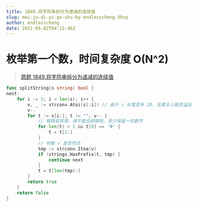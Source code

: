 ```yaml
---
title: 1849.将字符串拆分为递减的连续值
slug: mei-ju-di-yi-ge-shu-by-endlesscheng-5hsp
author: endlesscheng
date: 2021-05-02T04:12:46Z
---
```

# 枚举第一个数，时间复杂度 O(N^2)
 
> [原题 1849.将字符串拆分为递减的连续值](https://leetcode.cn/problems/splitting-a-string-into-descending-consecutive-values)
```go
func splitString(s string) bool {
next:
	for i := 1; i < len(s); i++ {
		v, _ := strconv.Atoi(s[:i]) // 由于 s 长度至多 20，无需关心是否溢出
		v--
		for t := s[i:]; t != ""; v-- {
			// 移除前导零，但不能全部移除，至少保留一位数字
			for len(t) > 1 && t[0] == '0' {
				t = t[1:]
			}
			// 判断 v 是否符合
			tmp := strconv.Itoa(v)
			if !strings.HasPrefix(t, tmp) {
				continue next
			}
			t = t[len(tmp):]
		}
		return true
	}
	return false
}
```
